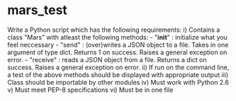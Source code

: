 # mars_test
Write a Python script which has the following requirements:
    i) Contains a class "Mars" with atleast the following methods:
        - "__init__" : initialize what you feel neccessary
        - "send" : (over)writes a JSON object to a file. Takes in one argument of type
          dict. Returns 1 on success. Raises a general exception on error.
       - "receive" : reads a JSON object from a file. Returns a dict on success.
         Raises a general exception on error.
    ii) If run on the command line, a test of the above methods should be displayed with appropriate output
    iii) Class should be importable by other modules
    iv) Must work with Python 2.6
    v) Must meet PEP-8 specifications
    vi) Must be in one file
